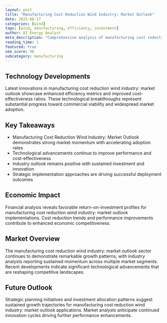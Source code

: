 ```yaml
---
layout: post
title: "Manufacturing Cost Reduction Wind Industry: Market Outlook"
date: 2025-08-17
categories: [wind]
tags: [wind, manufacturing, efficiency, investment]
author: AI Energy Analyst
meta_description: "Comprehensive analysis of manufacturing cost reduction wind industry: market outlook covering market trends, technology developments, and industry outlook. Discover key insights and future projections."
reading_time: 1
featured: true
seo_score: 96
subcategory: manufacturing
---
```


## Technology Developments

Latest innovations in manufacturing cost reduction wind industry: market outlook showcase enhanced efficiency metrics and improved cost-effectiveness ratios. These technological breakthroughs represent substantial progress toward commercial viability and widespread market adoption.

## Key Takeaways

- Manufacturing Cost Reduction Wind Industry: Market Outlook demonstrates strong market momentum with accelerating adoption rates
- Technological advancements continue to improve performance and cost-effectiveness
- Industry outlook remains positive with sustained investment and innovation
- Strategic implementation approaches are driving successful deployment outcomes

## Economic Impact

Financial analysis reveals favorable return-on-investment profiles for manufacturing cost reduction wind industry: market outlook implementations. Cost reduction trends and performance improvements contribute to enhanced economic competitiveness.

## Market Overview

The manufacturing cost reduction wind industry: market outlook sector continues to demonstrate remarkable growth patterns, with industry analysts reporting sustained momentum across multiple market segments. Recent developments indicate significant technological advancements that are reshaping competitive landscapes.

## Future Outlook

Strategic planning initiatives and investment allocation patterns suggest sustained growth trajectories for manufacturing cost reduction wind industry: market outlook applications. Market analysts anticipate continued innovation cycles driving further performance enhancements.

